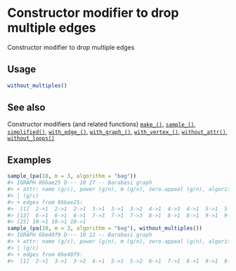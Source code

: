 # Constructor modifier to drop multiple edges

Constructor modifier to drop multiple edges

## Usage

``` r
without_multiples()
```

## See also

Constructor modifiers (and related functions)
[`make_()`](https://r.igraph.org/reference/make_.md),
[`sample_()`](https://r.igraph.org/reference/sample_.md),
[`simplified()`](https://r.igraph.org/reference/simplified.md),
[`with_edge_()`](https://r.igraph.org/reference/with_edge_.md),
[`with_graph_()`](https://r.igraph.org/reference/with_graph_.md),
[`with_vertex_()`](https://r.igraph.org/reference/with_vertex_.md),
[`without_attr()`](https://r.igraph.org/reference/without_attr.md),
[`without_loops()`](https://r.igraph.org/reference/without_loops.md)

## Examples

``` r
sample_(pa(10, m = 3, algorithm = "bag"))
#> IGRAPH 86bae25 D--- 10 27 -- Barabasi graph
#> + attr: name (g/c), power (g/n), m (g/n), zero.appeal (g/n), algorithm
#> | (g/c)
#> + edges from 86bae25:
#>  [1]  2->1  2->1  2->1  3->1  3->1  3->2  4->1  4->3  4->1  5->1  5->3  5->1
#> [13]  6->1  6->1  6->1  7->3  7->1  7->3  8->1  8->1  8->1  9->1  9->6  9->3
#> [25] 10->1 10->1 10->1
sample_(pa(10, m = 3, algorithm = "bag"), without_multiples())
#> IGRAPH 6be48f9 D--- 10 12 -- Barabasi graph
#> + attr: name (g/c), power (g/n), m (g/n), zero.appeal (g/n), algorithm
#> | (g/c)
#> + edges from 6be48f9:
#>  [1]  2->1  3->1  3->2  4->1  5->1  5->2  6->1  7->1  8->1  9->1  9->2 10->1
```
